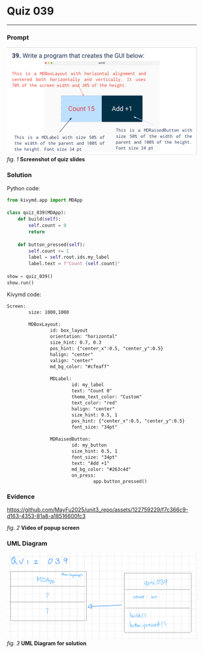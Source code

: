 # Quiz 039
<hr>

### Prompt
![](images/quiz_039_slide.png)
*fig. 1* **Screenshot of quiz slides**

### Solution
Python code:
```.py
from kivymd.app import MDApp

class quiz_039(MDApp):
    def build(self):
        self.count = 0
        return

    def button_pressed(self):
        self.count += 1
        label = self.root.ids.my_label
        label.text = f"Count {self.count}"

show = quiz_039()
show.run()
```
Kivymd code:
```.kv
Screen:
        size: 1000,1000

        MDBoxLayout:
                id: box_layout
                orientation: "horizontal"
                size_hint: 0.7, 0.3
                pos_hint: {"center_x":0.5, "center_y":0.5}
                halign: "center"
                valign: "center"
                md_bg_color: "#cfeaff"

                MDLabel:
                        id: my_label
                        text: "Count 0"
                        theme_text_color: "Custom"
                        text_color: "red"
                        halign: "center"
                        size_hint: 0.5, 1
                        pos_hint: {"center_x":0.5, "center_y":0.5}
                        font_size: "34pt"

                MDRaisedButton:
                        id: my_button
                        size_hint: 0.5, 1
                        font_size: "34pt"
                        text: "Add +1"
                        md_bg_color: "#263c4d"
                        on_press:
                                app.button_pressed()
```

### Evidence


https://github.com/MayFu2025/unit3_repo/assets/122759229/f7c366c9-d163-4353-81a8-a18516600fc3


*fig. 2* **Video of popup screen**

### UML Diagram
![](images/quiz_039_diagram.jpg)
*fig. 3* **UML Diagram for solution**
